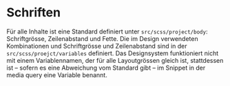 # Schriften
Für alle Inhalte ist eine Standard definiert unter `src/scss/project/body`: Schriftgrösse, Zeilenabstand und Fette. Die im Design verwendeten Kombinationen und Schriftgrösse und Zeilenabstand sind in der `src/scss/proejct/variables` definiert. Das Designsystem funktioniert nicht mit einem Variablennamen, der für alle Layoutgrössen gleich ist, stattdessen ist – sofern es eine Abweichung vom Standard gibt – im Snippet in der media query eine Variable benannt.